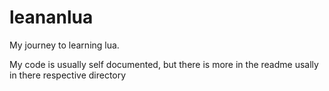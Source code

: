 # leananlua

My journey to learning lua.

My code is usually self documented, but there is more in the
readme usally in there respective directory

